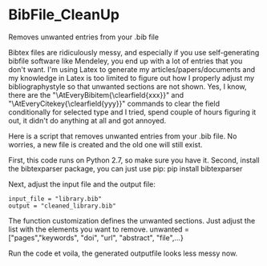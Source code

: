# BibFile_CleanUp
Removes unwanted entries from your .bib file

Bibtex files are ridiculously messy, and especially if you use self-generating bibfile software like Mendeley, you end up with a lot of entries that you don't want.
I'm using Latex to generate my articles/papers/documents and my knowledge in Latex is too limited to figure out how I properly adjust my bibliographystyle so that unwanted sections are not shown.
Yes, I know, there are the "\AtEveryBibitem{\clearfield{xxx}}" and "\AtEveryCitekey{\clearfield{yyy}}" commands to clear the field conditionally for selected type and I tried, spend couple of hours figuring it out, it didn't do anything at all and got annoyed.

Here is a script that removes unwanted entries from your .bib file. No worries, a new file is created and the old one will still exist.

First, this code runs on Python 2.7, so make sure you have it.
Second, install the bibtexparser package, you can just use pip:
    pip install bibtexparser

Next, adjust the input file and the output file:

    input_file = "library.bib"
    output = "cleaned_library.bib"
    
The function customization defines the unwanted sections. Just adjust the list with the elements you want to remove.
    unwanted = ["pages","keywords", "doi", "url", "abstract", "file",...}


Run the code et voila, the generated outputfile looks less messy now.   
